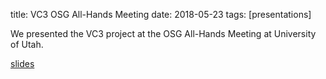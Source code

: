 title: VC3 OSG All-Hands Meeting
date: 2018-05-23
tags: [presentations]

We presented the VC3 project at the OSG All-Hands Meeting at University of Utah.

[slides](images/2018-03-20-osg-ahm/2018-03-20-osg-ahm.pdf)
